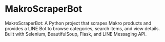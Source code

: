 # MakroScraperBot
MakroScraperBot: A Python project that scrapes Makro products and provides a LINE Bot to browse categories, search items, and view details. Built with Selenium, BeautifulSoup, Flask, and LINE Messaging API.

